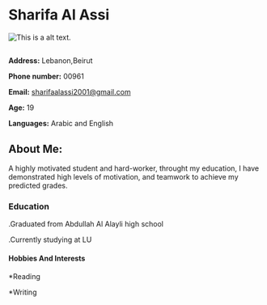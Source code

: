 # **Sharifa Al Assi**
![This is a alt text.](https://htmlcolorcodes.com/assets/images/colors/blood-red-color-solid-background-1920x1080.png"
 "This is a sample image.")

## 

**Address:** Lebanon,Beirut


**Phone number:** 00961


**Email:** sharifaalassi2001@gmail.com


**Age:** 19

**Languages:** Arabic and English


## **About Me:** 
A highly motivated student and hard-worker, throught my education, I have demonstrated high levels of motivation, and teamwork to achieve my predicted grades.


### Education
.Graduated from Abdullah Al Alayli high school

.Currently studying at LU


#### **Hobbies And Interests**
*Reading 

*Writing
